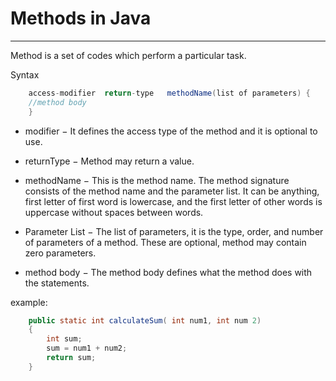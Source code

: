 # Methods in Java
---
Method is a set of codes which perform a particular task.

Syntax

```java
    access-modifier  return-type   methodName(list of parameters) {
    //method body
    }
```
* modifier − It defines the access type of the method and it is optional to use.

* returnType − Method may return a value.

* methodName − This is the method name. The method signature consists of the method name and the parameter list. It can be anything, first letter of first word is lowercase, and the first letter of other words is uppercase without spaces between words.

* Parameter List − The list of parameters, it is the type, order, and number of parameters of a method. These are optional, method may contain zero parameters.

* method body − The method body defines what the method does with the statements.

example: 
```java
    public static int calculateSum( int num1, int num 2)
    {
        int sum;
        sum = num1 + num2;
        return sum;
    }
```
